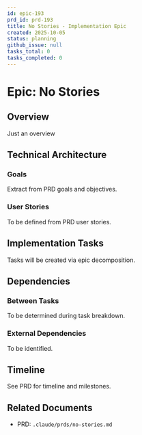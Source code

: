 ```yaml
---
id: epic-193
prd_id: prd-193
title: No Stories - Implementation Epic
created: 2025-10-05
status: planning
github_issue: null
tasks_total: 0
tasks_completed: 0
---
```

# Epic: No Stories

## Overview

Just an overview

## Technical Architecture

### Goals
Extract from PRD goals and objectives.

### User Stories
To be defined from PRD user stories.

## Implementation Tasks

Tasks will be created via epic decomposition.

## Dependencies

### Between Tasks
To be determined during task breakdown.

### External Dependencies
To be identified.

## Timeline

See PRD for timeline and milestones.

## Related Documents

- PRD: `.claude/prds/no-stories.md`
